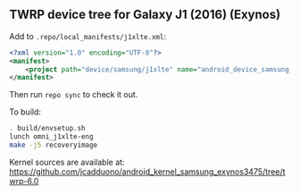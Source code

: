 ## TWRP device tree for Galaxy J1 (2016) (Exynos)

Add to `.repo/local_manifests/j1xlte.xml`:

```xml
<?xml version="1.0" encoding="UTF-8"?>
<manifest>
	<project path="device/samsung/j1xlte" name="android_device_samsung_j1xlte" remote="TeamWin" revision="android-6.0" />
</manifest>
```

Then run `repo sync` to check it out.

To build:

```sh
. build/envsetup.sh
lunch omni_j1xlte-eng
make -j5 recoveryimage
```

Kernel sources are available at: https://github.com/jcadduono/android_kernel_samsung_exynos3475/tree/twrp-6.0
